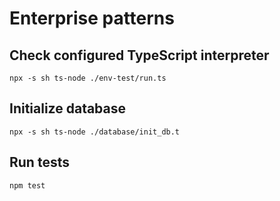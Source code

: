 # Enterprise patterns

## Check configured TypeScript interpreter

```shell
npx -s sh ts-node ./env-test/run.ts
```

## Initialize database

```shell
npx -s sh ts-node ./database/init_db.t
```

## Run tests

```shell
npm test
```
